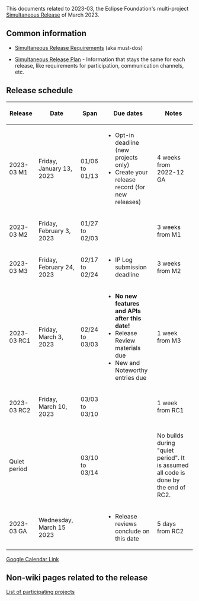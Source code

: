 This documents related to 2023-03, the Eclipse Foundation's
multi-project [Simultaneous Release](../Simultaneous_Release.md) of
March 2023.

## Common information

-   [Simultaneous Release
    Requirements](Simultaneous_Release_Requirements.md)
    (aka must-dos)

<!-- -->

-   [Simultaneous Release
    Plan](Simultaneous_Release_Plan.md) - Information
    that stays the same for each release, like requirements for
    participation, communication channels, etc.

## Release schedule

<table>
<thead>
<tr class="header">
<th><p>Release</p></th>
<th><p>Date</p></th>
<th><p>Span</p></th>
<th><p>Due dates</p></th>
<th><p>Notes</p></th>
</tr>
</thead>
<tbody>
<tr class="odd">
<td><p>2023-03 M1</p></td>
<td><p>Friday, January 13, 2023</p></td>
<td><p>01/06 to 01/13</p></td>
<td><ul>
<li>Opt-in deadline (new projects only)</li>
<li>Create your release record (for new releases)</li>
</ul></td>
<td><p>4 weeks from 2022-12 GA</p></td>
</tr>
<tr class="even">
<td><p>2023-03 M2</p></td>
<td><p>Friday, February 3, 2023</p></td>
<td><p>01/27 to 02/03</p></td>
<td></td>
<td><p>3 weeks from M1</p></td>
</tr>
<tr class="odd">
<td><p>2023-03 M3</p></td>
<td><p>Friday, February 24, 2023</p></td>
<td><p>02/17 to 02/24</p></td>
<td><ul>
<li>IP Log submission deadline</li>
</ul></td>
<td><p>3 weeks from M2</p></td>
</tr>
<tr class="even">
<td><p>2023-03 RC1</p></td>
<td><p>Friday, March 3, 2023</p></td>
<td><p>02/24 to 03/03</p></td>
<td><ul>
<li><strong>No new features and APIs after this date!</strong></li>
<li>Release Review materials due</li>
<li>New and Noteworthy entries due</li>
</ul></td>
<td><p>1 week from M3</p></td>
</tr>
<tr class="odd">
<td><p>2023-03 RC2</p></td>
<td><p>Friday, March 10, 2023</p></td>
<td><p>03/03 to 03/10</p></td>
<td></td>
<td><p>1 week from RC1</p></td>
</tr>
<tr class="even">
<td><p>Quiet period</p></td>
<td></td>
<td><p>03/10 to 03/14</p></td>
<td></td>
<td><p>No builds during "quiet period". It is assumed all code is done
by the end of RC2.</p></td>
</tr>
<tr class="odd">
<td><p>2023-03 GA</p></td>
<td><p>Wednesday, March 15 2023</p></td>
<td></td>
<td><ul>
<li>Release reviews conclude on this date</li>
</ul></td>
<td><p>5 days from RC2</p></td>
</tr>
</tbody>
</table>

<!-- googlecalendar width="600" height="400" title="Planning Council Calendar">gchs7nm4nvpm837469ddj9tjlk@group.calendar.google.com&dates=20230301%2F20230331</googlecalendar -->
[Google Calendar Link](https://calendar.google.com/calendar/embed?src=gchs7nm4nvpm837469ddj9tjlk@group.calendar.google.com&dates=20230301%2F20230331&hl=en&mode=AGENDA)

## Non-wiki pages related to the release

[List of participating
projects](http://www.eclipse.org/projects/releases/releases.php?release=2023-03)

